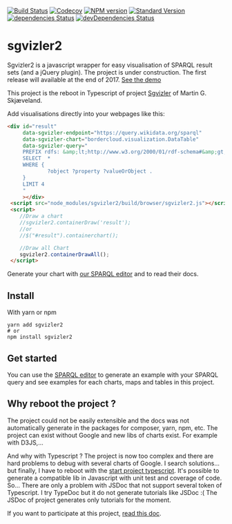[![Build Status](https://travis-ci.org/BorderCloud/sgvizler2.svg?branch=master)](https://travis-ci.org/BorderCloud/sgvizler2)
[![Codecov](https://img.shields.io/codecov/c/github/BorderCloud/sgvizler2.svg)](https://codecov.io/gh/BorderCloud/sgvizler2)
[![NPM version](https://img.shields.io/npm/v/sgvizler2.svg)](https://www.npmjs.com/package/sgvizler2)
[![Standard Version](https://img.shields.io/badge/release-standard%20version-brightgreen.svg)](https://github.com/conventional-changelog/standard-version)
[![dependencies Status](https://david-dm.org/bordercloud/sgvizler2/status.svg)](https://david-dm.org/bordercloud/sgvizler2)
[![devDependencies Status](https://david-dm.org/bordercloud/sgvizler2/dev-status.svg)](https://david-dm.org/bordercloud/sgvizler2?type=dev)

# sgvizler2

Sgvizler2 is a javascript wrapper for easy visualisation of SPARQL result sets (and a jQuery plugin). The project is
under construction. The first release will available at the end of 2017. [See the demo](http://bordercloud.github.io/sgvizler2/tutorial-A_Editor.html)

This project is the reboot in Typescript of project [Sgvizler](https://github.com/mgskjaeveland/sgvizler) of Martin G.
Skjæveland.

Add visualisations directly into your webpages like this:
```html
<div id="result"
     data-sgvizler-endpoint="https://query.wikidata.org/sparql"
     data-sgvizler-chart="bordercloud.visualization.DataTable"
     data-sgvizler-query="
     PREFIX rdfs: &amp;lt;http://www.w3.org/2000/01/rdf-schema#&amp;gt;
     SELECT  *
     WHERE {
             ?object ?property ?valueOrObject .
     }
     LIMIT 4
     "
     ></div>
 <script src="node_modules/sgvizler2/build/browser/sgvizler2.js"></script>
 <script>
    //Draw a chart
    //sgvizler2.containerDraw('result');
    //or
    //$("#result").containerchart();

    //Draw all Chart
    sgvizler2.containerDrawAll();
 </script>
```

Generate your chart with [our SPARQL editor](https://bordercloud.github.io/sgvizler2/tutorial-A_Editor.html) and to
read their docs.

## Install

With yarn or npm
```
yarn add sgvizler2
# or
npm install sgvizler2
```

## Get started

You can use the [SPARQL editor](http://bordercloud.github.io/sgvizler2/tutorial-A_Editor.html) to generate an example
with your SPARQL query and see examples for each charts, maps and tables in this project.

## Why reboot the project ?
The project could not be easily extensible and the docs was not automatically generate in the packages for composer,
yarn, npm, etc.
The project can exist without Google and new libs of charts exist. For example with D3JS,...

And why with Typescript ? The project is now too complex and there are hard problems to debug with
several charts of Google. I search solutions... but finally, I have to reboot with
the [start project typescript](https://github.com/bitjson/typescript-starter).
It's possible to generate a compatible lib in Javascript with unit test and coverage of code. So...
There are only a problem with JSDoc that not support several token of Typescript. I try TypeDoc but it do not generate
tutorials like JSDoc :( The JSDoc of project generates only tutorials for the moment.

If you want to participate at this project, [read this doc](https://github.com/BorderCloud/sgvizler2/blob/master/DEVELOPMENT.md).

